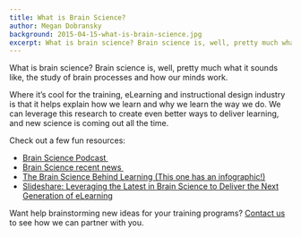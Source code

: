 ```yaml
---
title: What is Brain Science?
author: Megan Dobransky
background: 2015-04-15-what-is-brain-science.jpg
excerpt: What is brain science? Brain science is, well, pretty much what it sounds like, the study of brain processes and how our minds work.
---
```

What is brain science? Brain science is, well, pretty much what it sounds like, the study of brain processes and how our minds work.

Where it’s cool for the training, eLearning and instructional design industry is that it helps explain how we learn and why we learn the way we do. We can leverage this research to create even better ways to deliver learning, and new science is coming out all the time.

Check out a few fun resources:

* [Brain Science Podcast ](http://bit.ly/1mwwnEc)
* [Brain Science recent news ](http://huff.to/1mwwobi)
* [The Brain Science Behind Learning (This one has an infographic!)](http://bit.ly/1mwwvnj)
* [Slideshare: Leveraging the Latest in Brain Science to Deliver the Next Generation of eLearning](http://slidesha.re/1mwwIGQ)

Want help brainstorming new ideas for your training programs? [Contact us](#) to see how we can partner with you.
